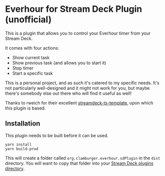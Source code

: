 # Everhour for Stream Deck Plugin (unofficial)

This is a plugin that allows you to control your Everhour timer from your Stream Deck.

It comes with four actions:

* Show current task
* Show previous task (and allows you to start it)
* Stop timer
* Start a specific task

This is a personal project, and as such it's catered to my specific needs. It's not particularly well-designed and it might not work for you, but maybe there's somebody else out there who will find it useful as well!

Thanks to rweich for their excellent [streamdeck-ts-template](https://github.com/rweich/streamdeck-ts-template/), upon which this plugin is based.

## Installation

This plugin needs to be built before it can be used.

```
yarn install
yarn build-prod
```

This will create a folder called `org.clamburger.everhour.sdPlugin` in the `dist` directory. You will want to copy that folder into your [Stream Deck plugins directory](https://developer.elgato.com/documentation/stream-deck/sdk/create-your-own-plugin/#creating-your-plugin).
